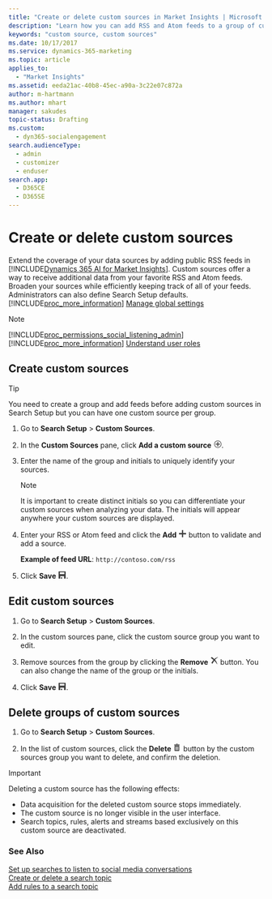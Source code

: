 ```yaml
---
title: "Create or delete custom sources in Market Insights | Microsoft Docs"
description: "Learn how you can add RSS and Atom feeds to a group of custom sources and how you can manage custom sources."
keywords: "custom source, custom sources"
ms.date: 10/17/2017
ms.service: dynamics-365-marketing
ms.topic: article
applies_to: 
  - "Market Insights"
ms.assetid: eeda21ac-40b8-45ec-a90a-3c22e07c872a
author: m-hartmann
ms.author: mhart
manager: sakudes
topic-status: Drafting
ms.custom: 
  - dyn365-socialengagement
search.audienceType: 
  - admin
  - customizer
  - enduser
search.app: 
  - D365CE
  - D365SE
---
```


# Create or delete custom sources

Extend the coverage of your data sources by adding public RSS feeds in [!INCLUDE[Dynamics 365 AI for Market Insights](../includes/pn-market-insights-long.md)]. Custom sources offer a way to receive additional data from your favorite RSS and Atom feeds. Broaden your sources while efficiently keeping track of all of your feeds. Administrators can also define Search Setup defaults. [!INCLUDE[proc_more_information](../includes/proc-more-information.md)] [Manage global settings](manage-global-settings.md)

> [!NOTE]
> [!INCLUDE[proc_permissions_social_listening_admin](../includes/proc-permissions-admin.md)] [!INCLUDE[proc_more_information](../includes/proc-more-information.md)] [Understand user roles](user-roles.md)

## Create custom sources

> [!TIP]
> You need to create a group and add feeds before adding custom sources in Search Setup but you can have one custom source per group.

1. Go to **Search Setup** > **Custom Sources**.

2. In the **Custom Sources** pane, click **Add a custom source** ![add button](media/add-icon.png "Add button").

3. Enter the name of the group and initials to uniquely identify your sources.

   > [!NOTE]
   > It is important to create distinct initials so you can differentiate your custom sources when analyzing your data. The initials will appear anywhere your custom sources are displayed.

4. Enter your RSS or Atom feed and click the **Add** ![new or add button](media/plus-icon.png "New or Add button") button to validate and add a source.

   **Example of feed URL**: `http://contoso.com/rss`

5. Click **Save** ![save button](media/save-icon.png "Save button").

## Edit custom sources

1.  Go to **Search Setup** > **Custom Sources**.

2.  In the custom sources pane, click the custom source group you want to edit.

3.  Remove sources from the group by clicking the **Remove** ![delete button](media/delete-icon.png "Delete button") button. You can also change the name of the group or the initials.

4.  Click **Save** ![save button](media/save-icon.png "Save button").

## Delete groups of custom sources

1.  Go to **Search Setup** > **Custom Sources**.

2.  In the list of custom sources, click the **Delete** ![delete button](media/trashbin-icon.png "Delete button") button by the custom sources group you want to delete, and confirm the deletion.

> [!IMPORTANT]
> Deleting a custom source has the following effects:
> - Data acquisition for the deleted custom source stops immediately.
> - The custom source is no longer visible in the user interface.
> - Search topics, rules, alerts and streams based exclusively on this custom source are deactivated.

### See Also

[Set up searches to listen to social media conversations](set-up-searches.md)    
[Create or delete a search topic](create-delete-search-topic.md)    
[Add rules to a search topic](add-rules-search-topic.md)
